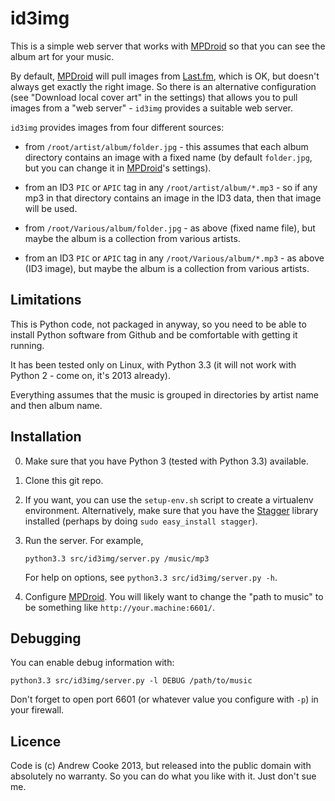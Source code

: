 id3img
======

This is a simple web server that works with
[MPDroid](https://github.com/abarisain/dmix) so that you can see the
album art for your music.

By default, [MPDroid](https://github.com/abarisain/dmix) will pull images
from [Last.fm](http://last.fm), which is OK, but doesn't always get exactly
the right image.  So there is an alternative configuration (see
"Download local cover art" in the settings) that allows you to pull images
from a "web server" - `id3img` provides a suitable web server.

`id3img` provides images from four different sources:

  * from `/root/artist/album/folder.jpg` - this assumes that each album
    directory contains an image with a fixed name (by default `folder.jpg`,
    but you can change it in [MPDroid](https://github.com/abarisain/dmix)'s
    settings).

  * from an ID3 `PIC` or `APIC` tag in any `/root/artist/album/*.mp3` -
    so if any mp3 in that directory contains an image in the ID3 data,
    then that image will be used.

  * from `/root/Various/album/folder.jpg` - as above (fixed name file), but
    maybe the album is a collection from various artists.

  * from an ID3 `PIC` or `APIC` tag in any `/root/Various/album/*.mp3` -
    as above (ID3 image), but maybe the album is a collection from various
    artists.

Limitations
-----------

This is Python code, not packaged in anyway, so you need to be able to install
Python software from Github and be comfortable with getting it running.

It has been tested only on Linux, with Python 3.3 (it will not work with
Python 2 - come on, it's 2013 already).

Everything assumes that the music is grouped in directories by artist name
and then album name.

Installation
------------

  0. Make sure that you have Python 3 (tested with Python 3.3) available.

  1. Clone this git repo.

  2. If you want, you can use the `setup-env.sh` script to create a
     virtualenv environment.  Alternatively, make sure that you have the
     [Stagger](https://code.google.com/p/stagger/) library installed
     (perhaps by doing `sudo easy_install stagger`).

  3. Run the server.  For example,

     `python3.3 src/id3img/server.py /music/mp3`

     For help on options, see `python3.3 src/id3img/server.py -h`.

  4. Configure [MPDroid](https://github.com/abarisain/dmix).  You will
     likely want to change the "path to music" to be something like
     `http://your.machine:6601/`.

Debugging
---------

You can enable debug information with:

`python3.3 src/id3img/server.py -l DEBUG /path/to/music`

Don't forget to open port 6601 (or whatever value you configure with `-p`)
in your firewall.

Licence
-------

Code is (c) Andrew Cooke 2013, but released into the public domain with
absolutely no warranty.  So you can do what you like with it.  Just don't
sue me.

